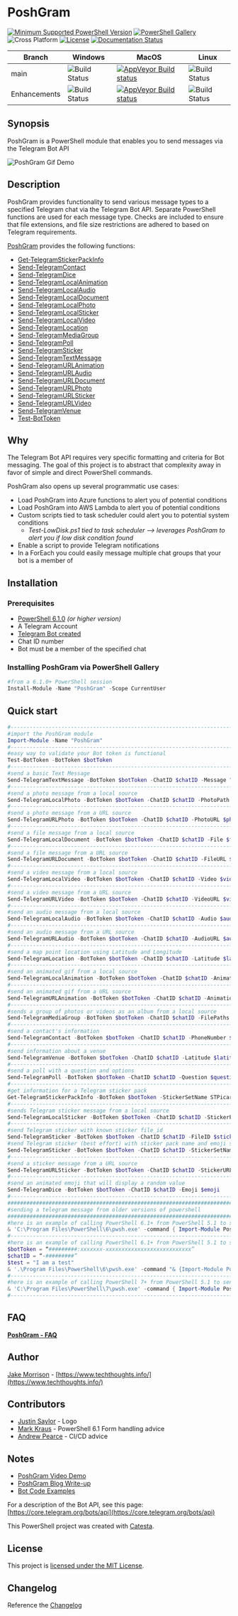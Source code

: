 # PoshGram

[![Minimum Supported PowerShell Version](https://img.shields.io/badge/PowerShell-6.1+-blue.svg)](https://github.com/PowerShell/PowerShell) [![PowerShell Gallery][psgallery-img]][psgallery-site] ![Cross Platform](https://img.shields.io/badge/platform-windows%20%7C%20macos%20%7C%20linux-lightgrey) [![License][license-badge]](LICENSE) [![Documentation Status](https://readthedocs.org/projects/poshgram/badge/?version=latest)](https://poshgram.readthedocs.io/en/latest/?badge=latest)

[psgallery-img]:   https://img.shields.io/powershellgallery/dt/PoshGram.svg
[psgallery-site]:  https://www.powershellgallery.com/packages/PoshGram
[psgallery-v1]:    https://www.powershellgallery.com/packages/PoshGram
[license-badge]:   https://img.shields.io/github/license/techthoughts2/PoshGram

Branch | Windows | MacOS | Linux
--- | --- | --- | --- |
main | ![Build Status](https://codebuild.us-west-2.amazonaws.com/badges?uuid=eyJlbmNyeXB0ZWREYXRhIjoibTI1bm9iZ0tRY3hGRzVUQzdKUzhyT0lGOUlCZHVySldHRCtyQlRRcVVKM0M4bExOMDgvdkMzdTR3MC83VGhzQzVBUVJ6ajFwNDFvVDUwQU5wK3BMNHUwPSIsIml2UGFyYW1ldGVyU3BlYyI6ImluRWp6VDA4eWYxNitqQ2giLCJtYXRlcmlhbFNldFNlcmlhbCI6MX0%3D&branch=main) | [![AppVeyor Build status](https://ci.appveyor.com/api/projects/status/f0l0iiqfq6tua4l1/branch/main?svg=true)](https://ci.appveyor.com/project/techthoughts2/poshgram/branch/main) | ![Build Status](https://codebuild.us-west-2.amazonaws.com/badges?uuid=eyJlbmNyeXB0ZWREYXRhIjoiZHFxQmNXamdSTVJzd2FUcTUraWRDalAwRlNBRWNGV2MzVExZRHdKb2VwbGdtUHdJME91c05tVzYyWXJWMythSWR0dkROYTJkdWxGZG1sUWVuTTB0WWI4PSIsIml2UGFyYW1ldGVyU3BlYyI6IjhReWlJdmNZQSt3bW9Mb3MiLCJtYXRlcmlhbFNldFNlcmlhbCI6MX0%3D&branch=main) |
Enhancements | ![Build Status](https://codebuild.us-west-2.amazonaws.com/badges?uuid=eyJlbmNyeXB0ZWREYXRhIjoiRDRkc01KRlpFb3NFckRCRk14bFF3cGFpa3I5M3pNTHF5YXk2b2hrcFNEbU56bGlNVEovUzBLQ0xQcDlXa1oyaGVOZzN6WE0rZlNiM2dXR1U1eWpVWitzPSIsIml2UGFyYW1ldGVyU3BlYyI6IjAvTXY3R1YwWXFYQzg3TWoiLCJtYXRlcmlhbFNldFNlcmlhbCI6MX0%3D&branch=Enhancements) | [![AppVeyor Build status](https://ci.appveyor.com/api/projects/status/f0l0iiqfq6tua4l1/branch/Enhancements?svg=true)](https://ci.appveyor.com/project/techthoughts2/poshgram/branch/Enhancements)| ![Build Status](https://codebuild.us-west-2.amazonaws.com/badges?uuid=eyJlbmNyeXB0ZWREYXRhIjoiWmVlOTRZTGtPbjdKR3p5YjFTeGpuVmROZjJ0Unh1aVprYlErOG1CQ3ZKSVRaUEhxOW01OFdOQkRlRG0zb1JCNWI1aVJqcno0TG5FVnoxSnNrVnZvU21ZPSIsIml2UGFyYW1ldGVyU3BlYyI6IjFJalRUNFR5YTljUWFKUHEiLCJtYXRlcmlhbFNldFNlcmlhbCI6MX0%3D&branch=Enhancements) |

## Synopsis

PoshGram is a PowerShell module that enables you to send messages via the Telegram Bot API

![PoshGram Gif Demo](media/PoshGram.gif "PoshGram in action")

## Description

PoshGram provides functionality to send various message types to a specified Telegram chat via the Telegram Bot API. Separate PowerShell functions are used for each message type. Checks are included to ensure that file extensions, and file size restrictions are adhered to based on Telegram requirements.

[PoshGram](https://github.com/techthoughts2/PoshGram/blob/main/docs/PoshGram.md) provides the following functions:

* [Get-TelegramStickerPackInfo](https://github.com/techthoughts2/PoshGram/blob/main/docs/Get-TelegramStickerPackInfo.md)
* [Send-TelegramContact](https://github.com/techthoughts2/PoshGram/blob/main/docs/Send-TelegramContact.md)
* [Send-TelegramDice](https://github.com/techthoughts2/PoshGram/blob/main/docs/Send-TelegramDice.md)
* [Send-TelegramLocalAnimation](https://github.com/techthoughts2/PoshGram/blob/main/docs/Send-TelegramLocalAnimation.md)
* [Send-TelegramLocalAudio](https://github.com/techthoughts2/PoshGram/blob/main/docs/Send-TelegramLocalAudio.md)
* [Send-TelegramLocalDocument](https://github.com/techthoughts2/PoshGram/blob/main/docs/Send-TelegramLocalDocument.md)
* [Send-TelegramLocalPhoto](https://github.com/techthoughts2/PoshGram/blob/main/docs/Send-TelegramLocalPhoto.md)
* [Send-TelegramLocalSticker](https://github.com/techthoughts2/PoshGram/blob/main/docs/Send-TelegramLocalSticker.md)
* [Send-TelegramLocalVideo](https://github.com/techthoughts2/PoshGram/blob/main/docs/Send-TelegramLocalVideo.md)
* [Send-TelegramLocation](https://github.com/techthoughts2/PoshGram/blob/main/docs/Send-TelegramLocation.md)
* [Send-TelegramMediaGroup](https://github.com/techthoughts2/PoshGram/blob/main/docs/Send-TelegramMediaGroup.md)
* [Send-TelegramPoll](https://github.com/techthoughts2/PoshGram/blob/main/docs/Send-TelegramPoll.md)
* [Send-TelegramSticker](https://github.com/techthoughts2/PoshGram/blob/main/docs/Send-TelegramSticker.md)
* [Send-TelegramTextMessage](https://github.com/techthoughts2/PoshGram/blob/main/docs/Send-TelegramTextMessage.md)
* [Send-TelegramURLAnimation](https://github.com/techthoughts2/PoshGram/blob/main/docs/Send-TelegramURLAnimation.md)
* [Send-TelegramURLAudio](https://github.com/techthoughts2/PoshGram/blob/main/docs/Send-TelegramURLAudio.md)
* [Send-TelegramURLDocument](https://github.com/techthoughts2/PoshGram/blob/main/docs/Send-TelegramURLDocument.md)
* [Send-TelegramURLPhoto](https://github.com/techthoughts2/PoshGram/blob/main/docs/Send-TelegramURLPhoto.md)
* [Send-TelegramURLSticker](https://github.com/techthoughts2/PoshGram/blob/main/docs/Send-TelegramURLSticker.md)
* [Send-TelegramURLVideo](https://github.com/techthoughts2/PoshGram/blob/main/docs/Send-TelegramURLVideo.md)
* [Send-TelegramVenue](https://github.com/techthoughts2/PoshGram/blob/main/docs/Send-TelegramVenue.md)
* [Test-BotToken](https://github.com/techthoughts2/PoshGram/blob/main/docs/Test-BotToken.md)

## Why

The Telegram Bot API requires very specific formatting and criteria for Bot messaging. The goal of this project is to abstract that complexity away in favor of simple and direct PowerShell commands.

PoshGram also opens up several programmatic use cases:

* Load PoshGram into Azure functions to alert you of potential conditions
* Load PoshGram into AWS Lambda to alert you of potential conditions
* Custom scripts tied to task scheduler could alert you to potential system conditions
  * *Test-LowDisk.ps1 tied to task scheduler --> leverages PoshGram to alert you if low disk condition found*
* Enable a script to provide Telegram notifications
* In a ForEach you could easily message multiple chat groups that your bot is a member of

## Installation

### Prerequisites

* [PowerShell 6.1.0](https://github.com/PowerShell/PowerShell) *(or higher version)*
* A Telegram Account
* [Telegram Bot created](https://core.telegram.org/bots)
* Chat ID number
* Bot must be a member of the specified chat

### Installing PoshGram via PowerShell Gallery

```powershell
#from a 6.1.0+ PowerShell session
Install-Module -Name "PoshGram" -Scope CurrentUser
```

## Quick start

```powershell
#------------------------------------------------------------------------------------------------
#import the PoshGram module
Import-Module -Name "PoshGram"
#------------------------------------------------------------------------------------------------
#easy way to validate your Bot token is functional
Test-BotToken -BotToken $botToken
#------------------------------------------------------------------------------------------------
#send a basic Text Message
Send-TelegramTextMessage -BotToken $botToken -ChatID $chatID -Message "Hello"
#------------------------------------------------------------------------------------------------
#send a photo message from a local source
Send-TelegramLocalPhoto -BotToken $botToken -ChatID $chatID -PhotoPath $photo
#------------------------------------------------------------------------------------------------
#send a photo message from a URL source
Send-TelegramURLPhoto -BotToken $botToken -ChatID $chatID -PhotoURL $photoURL
#------------------------------------------------------------------------------------------------
#send a file message from a local source
Send-TelegramLocalDocument -BotToken $botToken -ChatID $chatID -File $file
#------------------------------------------------------------------------------------------------
#send a file message from a URL source
Send-TelegramURLDocument -BotToken $botToken -ChatID $chatID -FileURL $fileURL
#------------------------------------------------------------------------------------------------
#send a video message from a local source
Send-TelegramLocalVideo -BotToken $botToken -ChatID $chatID -Video $video
#------------------------------------------------------------------------------------------------
#send a video message from a URL source
Send-TelegramURLVideo -BotToken $botToken -ChatID $chatID -VideoURL $videoURL
#------------------------------------------------------------------------------------------------
#send an audio message from a local source
Send-TelegramLocalAudio -BotToken $botToken -ChatID $chatID -Audio $audio
#------------------------------------------------------------------------------------------------
#send an audio message from a URL source
Send-TelegramURLAudio -BotToken $botToken -ChatID $chatID -AudioURL $audioURL
#------------------------------------------------------------------------------------------------
#send a map point location using Latitude and Longitude
Send-TelegramLocation -BotToken $botToken -ChatID $chatID -Latitude $latitude -Longitude $longitude
#------------------------------------------------------------------------------------------------
#send an animated gif from a local source
Send-TelegramLocalAnimation -BotToken $botToken -ChatID $chatID -AnimationPath $animation
#------------------------------------------------------------------------------------------------
#send an animated gif from a URL source
Send-TelegramURLAnimation -BotToken $botToken -ChatID $chatID -AnimationURL $AnimationURL
#------------------------------------------------------------------------------------------------
#sends a group of photos or videos as an album from a local source
Send-TelegramMediaGroup -BotToken $botToken -ChatID $chatID -FilePaths (Get-ChildItem C:\PhotoGroup | Select-Object -ExpandProperty FullName)
#------------------------------------------------------------------------------------------------
#send a contact's information
Send-TelegramContact -BotToken $botToken -ChatID $chatID -PhoneNumber $phone -FirstName $firstName
#------------------------------------------------------------------------------------------------
#send information about a venue
Send-TelegramVenue -BotToken $botToken -ChatID $chatID -Latitude $latitude -Longitude $longitude -Title $title -Address $address
#------------------------------------------------------------------------------------------------
#send a poll with a question and options
Send-TelegramPoll -BotToken $botToken -ChatID $chatID -Question $question -Options $opt
#------------------------------------------------------------------------------------------------
#get information for a Telegram sticker pack
Get-TelegramStickerPackInfo -BotToken $botToken -StickerSetName STPicard
#------------------------------------------------------------------------------------------------
#sends Telegram sticker message from a local source
Send-TelegramLocalSticker -BotToken $botToken -ChatID $chatID -StickerPath $sticker
#------------------------------------------------------------------------------------------------
#send Telegram sticker with known sticker file_id
Send-TelegramSticker -BotToken $botToken -ChatID $chatID -FileID $sticker
#send Telegram sticker (best effort) with sticker pack name and emoji shortcode
Send-TelegramSticker -BotToken $botToken -ChatID $chatID -StickerSetName STPicard -Shortcode ':slightly_smiling_face:'
#------------------------------------------------------------------------------------------------
#send a sticker message from a URL source
Send-TelegramURLSticker -BotToken $botToken -ChatID $chatID -StickerURL $StickerURL
#------------------------------------------------------------------------------------------------
#send an animated emoji that will display a random value
Send-TelegramDice -BotToken $botToken -ChatID $chatID -Emoji $emoji
#------------------------------------------------------------------------------------------------
###########################################################################
#sending a telegram message from older versions of powershell
###########################################################################
#here is an example of calling PowerShell 6.1+ from PowerShell 5.1 to send a Telegram message with PoshGram
& 'C:\Program Files\PowerShell\6\pwsh.exe' -command { Import-Module PoshGram;$botToken = '#########:xxxxxxx-xxxxxxxxxxxxxxxxxxxxxxxxxxx';$chatID = '-nnnnnnnnn';Send-TelegramTextMessage -BotToken $botToken -ChatID $chatID -Message "Test from 5.1 calling 6.1+ to send Telegram Message via PoshGram" }
#--------------------------------------------------------------------------
#here is an example of calling PowerShell 6.1+ from PowerShell 5.1 to send a Telegram message with PoshGram using dynamic variables in the message
$botToken = “#########:xxxxxxx-xxxxxxxxxxxxxxxxxxxxxxxxxxx”
$chatID = “-#########”
$test = "I am a test"
& '.\Program Files\PowerShell\6\pwsh.exe' -command "& {Import-Module PoshGram;Send-TelegramTextMessage -BotToken $token -ChatID $chatID -Message '$test';}"
#--------------------------------------------------------------------------
#here is an example of calling PowerShell 7+ from PowerShell 5.1 to send a Telegram message with PoshGram
& 'C:\Program Files\PowerShell\7\pwsh.exe' -command { Import-Module PoshGram;$botToken = '#########:xxxxxxx-xxxxxxxxxxxxxxxxxxxxxxxxxxx';$chatID = '-nnnnnnnnn';Send-TelegramTextMessage -BotToken $botToken -ChatID $chatID -Message "Test from 5.1 calling 7+ to send Telegram Message via PoshGram" }
#--------------------------------------------------------------------------
```

## FAQ

**[PoshGram - FAQ](docs/PoshGram-FAQ.md)**

## Author

[Jake Morrison](https://twitter.com/JakeMorrison) - [https://www.techthoughts.info/](https://www.techthoughts.info/)

## Contributors

* [Justin Saylor](https://twitter.com/XJustinSaylorX) - Logo
* [Mark Kraus](https://twitter.com/markekraus) - PowerShell 6.1 Form handling advice
* [Andrew Pearce](https://twitter.com/austoonz) - CI/CD advice

## Notes

* [PoshGram Video Demo](https://youtu.be/OfyRVl7YThw)
* [PoshGram Blog Write-up](https://www.techthoughts.info/poshgram-powershell-module-for-telegram/)
* [Bot Code Examples](https://core.telegram.org/bots/samples)

For a description of the Bot API, see this page: [https://core.telegram.org/bots/api](https://core.telegram.org/bots/api)

This PowerShell project was created with [Catesta](https://github.com/techthoughts2/Catesta).

## License

This project is [licensed under the MIT License](LICENSE).

## Changelog

Reference the [Changelog](.github/CHANGELOG.md)
